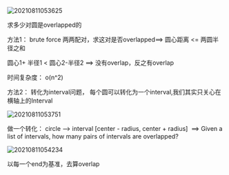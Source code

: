 ![20210811053625](https://i.loli.net/2021/08/11/V2drWebp79JEiBU.png)


求多少对圆是overlapped的

方法1： brute force
两两配对，求这对是否overlapped==> 圆心距离 <= 两圆半径之和

圆心1+ 半径1   <  圆心2-半径2  ==> 没有overlap，反之有overlap

时间复杂度： o(n^2)


方法2： 
转化为interval问题， 每个圆可以转化为一个interval,我们其实只关心在横轴上的Interval

![20210811053751](https://i.loli.net/2021/08/11/aKqIPEhOMocNf17.png)


做一个转化：
circle‌ ‌-->‌ ‌‌interval‌ ‌[center‌ ‌-‌ ‌radius,‌  ‌center‌ ‌+‌ ‌radius]‌ ‌
==>‌ ‌Given‌ ‌a‌ ‌list‌ ‌of‌ ‌intervals,‌ ‌how‌ ‌many‌ ‌pairs‌ ‌of‌ ‌intervals‌ ‌are‌ ‌overlapped?‌


![20210811054234](https://i.loli.net/2021/08/11/a9byUrYmOCeiSZJ.png)

以每一个end为基准，去算overlap

